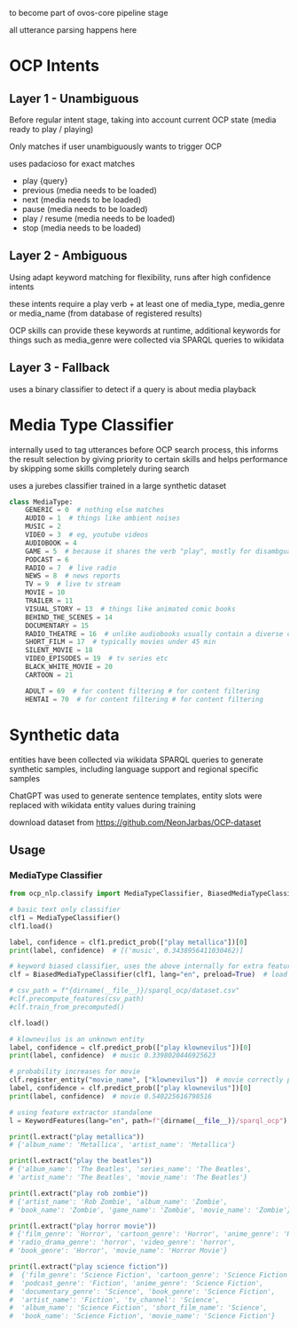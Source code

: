 to become part of ovos-core pipeline stage

all utterance parsing happens here

# OCP Intents 

## Layer 1 - Unambiguous

Before regular intent stage, taking into account current OCP state  (media ready to play / playing)

Only matches if user unambiguously wants to trigger OCP

uses padacioso for exact matches

- play {query}
- previous  (media needs to be loaded)
- next  (media needs to be loaded)
- pause  (media needs to be loaded)
- play / resume (media needs to be loaded)
- stop (media needs to be loaded)

## Layer 2 - Ambiguous

Using adapt keyword matching for flexibility, runs after high confidence intents

these intents require a play verb + at least one of media_type, media_genre or media_name (from database of registered results)

OCP skills can provide these keywords at runtime, additional keywords for things such as media_genre were collected via SPARQL queries to wikidata

## Layer 3 - Fallback

uses a binary classifier to detect if a query is about media playback

# Media Type Classifier

internally used to tag utterances before OCP search process, this informs the result selection by giving priority to certain skills and helps performance by skipping some skills completely during search

uses a jurebes classifier trained in a large synthetic dataset

```python
class MediaType:
    GENERIC = 0  # nothing else matches
    AUDIO = 1  # things like ambient noises
    MUSIC = 2
    VIDEO = 3  # eg, youtube videos
    AUDIOBOOK = 4
    GAME = 5  # because it shares the verb "play", mostly for disambguation
    PODCAST = 6
    RADIO = 7  # live radio
    NEWS = 8  # news reports
    TV = 9  # live tv stream
    MOVIE = 10
    TRAILER = 11
    VISUAL_STORY = 13  # things like animated comic books
    BEHIND_THE_SCENES = 14
    DOCUMENTARY = 15
    RADIO_THEATRE = 16  # unlike audiobooks usually contain a diverse cast and full audio production
    SHORT_FILM = 17  # typically movies under 45 min
    SILENT_MOVIE = 18
    VIDEO_EPISODES = 19  # tv series etc
    BLACK_WHITE_MOVIE = 20
    CARTOON = 21

    ADULT = 69  # for content filtering # for content filtering
    HENTAI = 70  # for content filtering # for content filtering
```

# Synthetic data

entities have been collected via wikidata SPARQL queries to generate synthetic samples, including language support and regional specific samples

ChatGPT was used to generate sentence templates, entity slots were replaced with wikidata entity values during training

download dataset from https://github.com/NeonJarbas/OCP-dataset

## Usage

### MediaType Classifier

```python
from ocp_nlp.classify import MediaTypeClassifier, BiasedMediaTypeClassifier, KeywordFeatures

# basic text only classifier
clf1 = MediaTypeClassifier()
clf1.load()

label, confidence = clf1.predict_prob(["play metallica"])[0]
print(label, confidence)  # [('music', 0.3438956411030462)]

# keyword biased classifier, uses the above internally for extra features
clf = BiasedMediaTypeClassifier(clf1, lang="en", preload=True)  # load entities database

# csv_path = f"{dirname(__file__)}/sparql_ocp/dataset.csv"
#clf.precompute_features(csv_path)
#clf.train_from_precomputed()

clf.load()

# klownevilus is an unknown entity
label, confidence = clf.predict_prob(["play klownevilus"])[0]
print(label, confidence)  # music 0.3398020446925623

# probability increases for movie
clf.register_entity("movie_name", ["klownevilus"])  # movie correctly predicted now
label, confidence = clf.predict_prob(["play klownevilus"])[0]
print(label, confidence)  # movie 0.540225616798516

# using feature extractor standalone
l = KeywordFeatures(lang="en", path=f"{dirname(__file__)}/sparql_ocp")

print(l.extract("play metallica"))
# {'album_name': 'Metallica', 'artist_name': 'Metallica'}

print(l.extract("play the beatles"))
# {'album_name': 'The Beatles', 'series_name': 'The Beatles',
# 'artist_name': 'The Beatles', 'movie_name': 'The Beatles'}

print(l.extract("play rob zombie"))
# {'artist_name': 'Rob Zombie', 'album_name': 'Zombie',
# 'book_name': 'Zombie', 'game_name': 'Zombie', 'movie_name': 'Zombie'}

print(l.extract("play horror movie"))
# {'film_genre': 'Horror', 'cartoon_genre': 'Horror', 'anime_genre': 'Horror',
# 'radio_drama_genre': 'horror', 'video_genre': 'horror',
# 'book_genre': 'Horror', 'movie_name': 'Horror Movie'}

print(l.extract("play science fiction"))
#  {'film_genre': 'Science Fiction', 'cartoon_genre': 'Science Fiction',
#  'podcast_genre': 'Fiction', 'anime_genre': 'Science Fiction',
#  'documentary_genre': 'Science', 'book_genre': 'Science Fiction',
#  'artist_name': 'Fiction', 'tv_channel': 'Science',
#  'album_name': 'Science Fiction', 'short_film_name': 'Science',
#  'book_name': 'Science Fiction', 'movie_name': 'Science Fiction'}

```